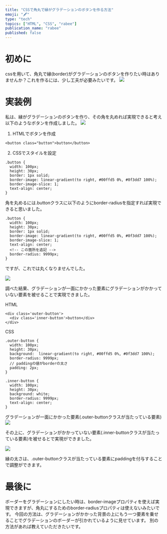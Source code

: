 ```yaml
---
title: "CSSで角丸で縁がグラデーションのボタンを作る方法"
emoji: "🖋"
type: "tech"
topics: ["HTML", "CSS", "rabee"]
publication_name: "rabee"
published: false
---
```


# 初めに
cssを用いて、角丸で縁(border)がグラデーションのボタンを作りたい時はありませんか？これを作るには、少し工夫が必要みたいです。
![](https://storage.googleapis.com/zenn-user-upload/33ee23676595-20230415.png)
# 実装例
私は、縁がグラデーションのボタンを作り、その角を丸めれば実現できると考え以下のようなボタンを作成しました。
![](https://storage.googleapis.com/zenn-user-upload/32c34838cc67-20230415.png)

1. HTMLでボタンを作成
```
<button class="button">button</button>
```
2. CSSでスタイルを設定

```
.button {
  width: 100px;
  height: 30px;
  border: 1px solid;
  border-image: linear-gradient(to right, #00ffd5 0%, #0f3dd7 100%);
  border-image-slice: 1; 
  text-align: center;
}
```
角を丸めるには.buttonクラスに以下のようにborder-radiusを指定すれば実現できると思いました。
```
.button {
  width: 100px;
  height: 30px;
  border: 1px solid;
  border-image: linear-gradient(to right, #00ffd5 0%, #0f3dd7 100%);
  border-image-slice: 1; 
  text-align: center;
  <!-- この箇所を追記 -->
  border-radius: 9999px;
}
```
ですが、これでは丸くなりませんでした。

![](https://storage.googleapis.com/zenn-user-upload/32c34838cc67-20230415.png)


調べた結果、グラデーションが一面にかかった要素にグラデーションがかかっていない要素を被せることで実現できました。

HTML
```
<div class='outer-button'>
  <div class='inner-button'>button</div>
</div>
```
CSS
```
.outer-button {
  width: 100px;
  height: 30px;
  background:  linear-gradient(to right, #00ffd5 0%, #0f3dd7 100%);
  border-radius: 9999px;
  // paddingの値がborderの太さ
  padding: 2px;
}

.inner-button {
  width: 100px;
  height: 30px;
  background: white;
  border-radius: 9999px;
  text-align: center;
}
```
グラデーションが一面にかかった要素(.outer-buttonクラスが当たっている要素)
![](https://storage.googleapis.com/zenn-user-upload/557fe15396af-20230415.png)

その上に、グラデーションがかかっていない要素(.inner-buttonクラスが当たっている要素)を被せるとで実現ができました。

![](https://storage.googleapis.com/zenn-user-upload/33ee23676595-20230415.png)

縁の太さは、.outer-buttonクラスが当たっている要素にpaddingを付与することで調整ができます。

# 最後に
ボーダーをグラデーションにしたい時は、border-imageプロパティを使えば実現できますが、角丸にするためのborder-radiusプロパティは使えないみたいです。
今回の方法は、グラデーションがかかった背景の上にもう一つ要素を乗せることでグラデーションのボーダーが引かれているように見せています。
別の方法があれば教えていただきたいです。